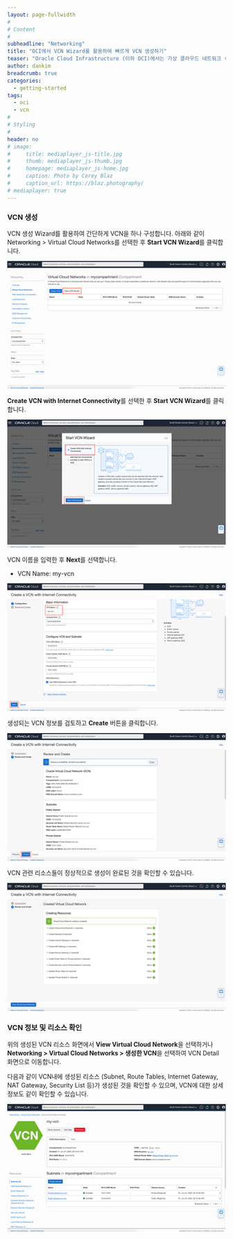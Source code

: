 ```yaml
---
layout: page-fullwidth
#
# Content
#
subheadline: "Networking"
title: "OCI에서 VCN Wizard를 활용하여 빠르게 VCN 생성하기"
teaser: "Oracle Cloud Infrastructure (이하 OCI)에서는 가상 클라우드 네트워크 (VCN)을 쉽게 생성할 수 있도록 도와주는 Quick Wizard를 제공합니다. 이번 포스팅에서는 Quick Wizard를 활용하여 빠르게 VCN을 생성하는 방법에 대해서 알아봅니다."
author: dankim
breadcrumb: true
categories:
  - getting-started
tags:
  - oci
  - vcn
#
# Styling
#
header: no
# image:
#     title: mediaplayer_js-title.jpg
#     thumb: mediaplayer_js-thumb.jpg
#     homepage: mediaplayer_js-home.jpg
#     caption: Photo by Corey Blaz
#     caption_url: https://blaz.photography/
# mediaplayer: true
---
```


### VCN 생성
VCN 생성 Wizard를 활용하여 간단하게 VCN을 하나 구성합니다. 아래와 같이 Networking > Virtual Cloud Networks를 선택한 후 **Start VCN Wizard**를 클릭합니다.

![](/assets/img/getting-started/create-vcn-1.png)

**Create VCN with Internet Connectivity**를 선택한 후 **Start VCN Wizard**를 클릭합니다.

![](/assets/img/getting-started/create-vcn-2.png)

VCN 이름을 입력한 후 **Next**를 선택합니다.
- VCN Name: my-vcn

![](/assets/img/getting-started/create-vcn-3.png)

생성되는 VCN 정보를 검토하고 **Create** 버튼을 클릭합니다.

![](/assets/img/getting-started/create-vcn-4.png)

VCN 관련 리소스들이 정상적으로 생성이 완료된 것을 확인할 수 있습니다.

![](/assets/img/getting-started/create-vcn-5.png)

### VCN 정보 및 리소스 확인
위의 생성된 VCN 리소스 화면에서 **View Virtual Cloud Network**을 선택하거나 **Networking > Virtual Cloud Networks > 생성한 VCN**을 선택하여 VCN Detail 화면으로 이동합니다.

다음과 같이 VCN내에 생성된 리소스 (Subnet, Route Tables, Internet Gateway, NAT Gateway, Security List 등)가 생성된 것을 확인할 수 있으며, VCN에 대한 상세 정보도 같이 확인할 수 있습니다.

![](/assets/img/getting-started/create-vcn-6.png)